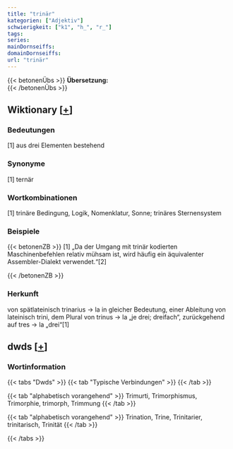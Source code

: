 ```yaml
---
title: "trinär"
kategorien: ["Adjektiv"]
schwierigkeit: ["k1", "h_", "r_"]
tags:
series:
mainDornseiffs:
domainDornseiffs:
url: "trinär"
---
```


{{< betonenÜbs >}}
**Übersetzung:**  
{{< /betonenÜbs >}}

## Wiktionary [[+](https://de.wiktionary.org/wiki/trinär)]

### Bedeutungen
[1] aus drei Elementen bestehend  

### Synonyme
[1] ternär  

### Wortkombinationen
[1] trinäre Bedingung, Logik, Nomenklatur, Sonne; trinäres Sternensystem  

### Beispiele
{{< betonenZB >}}
[1] „Da der Umgang mit trinär kodierten Maschinenbefehlen relativ mühsam ist, wird häufig ein äquivalenter Assembler-Dialekt verwendet.“[2]  

{{< /betonenZB >}}
### Herkunft
von spätlateinisch trinarius → la in gleicher Bedeutung, einer Ableitung von lateinisch trini, dem Plural von trinus → la „je drei; dreifach“, zurückgehend auf tres → la „drei“[1]  



## dwds [[+](https://www.dwds.de/wb/trinär)]

### Wortinformation
{{< tabs "Dwds" >}}
{{< tab "Typische Verbindungen" >}}
{{< /tab >}}

{{< tab "alphabetisch vorangehend" >}}
Trimurti, Trimorphismus, Trimorphie, trimorph, Trimmung
{{< /tab >}}

{{< tab "alphabetisch vorangehend" >}}
Trination, Trine, Trinitarier, trinitarisch, Trinität
{{< /tab >}}

{{< /tabs >}}

